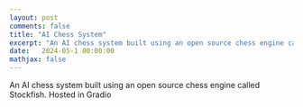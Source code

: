 ```yaml
---
layout: post
comments: false
title: "AI Chess System"
excerpt: "An AI chess system built using an open source chess engine called Stockfish. Hosted in Gradio."
date:   2024-05-1 00:00:00
mathjax: false
---
```


An AI chess system built using an open source chess engine called Stockfish. Hosted in Gradio